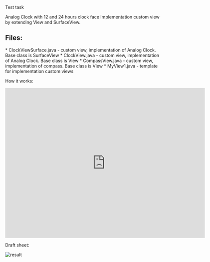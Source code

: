Test task

Analog Clock with 12 and 24 hours clock face
Implementation custom view by extending View and SurfaceView.

<h2>Files:</h2>
* ClockViewSurface.java - custom view, implementation of Analog Clock. Base class is SurfaceView
* ClockView.java - custom view, implementation of Analog Clock. Base class is View
* CompassView.java - custom view, implementation of compass. Base class is View
* MyView1.java - template for implementation custom views

How it works:

<iframe width="640" height="480" src="http://www.youtube.com/embed/V9FqYLeE6N0" frameborder="0" allowfullscreen></iframe>


Draft sheet:

<img alt="result"
       src="https://github.com/vovs/ClockView-on-SurfaceView/blob/master/data/clock_view_screen.jpg" />

